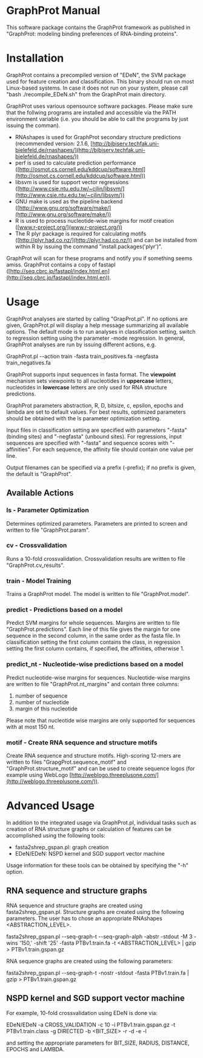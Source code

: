 # GraphProt Manual #

This software package contains the GraphProt framework as published in
"GraphProt: modeling binding preferences of
RNA-binding proteins".

# Installation #

GraphProt contains a precompiled version of "EDeN", the SVM package used for
feature creation and classification. This binary should run on most Linux-based
systems. In case it does not run on your system, please call
"bash ./recompile_EDeN.sh" from the GraphProt main directory.

GraphProt uses various opensource software packages. Please make sure that the
follwing programs are installed and accessible via the PATH environment variable
(i.e. you should be able to call the programs by just issuing the comman).

* RNAshapes is used for GraphProt secondary structure predictions (recommended version: 2.1.6, [http://bibiserv.techfak.uni-bielefeld.de/rnashapes/](http://bibiserv.techfak.uni-bielefeld.de/rnashapes/))
* perf is used to calculate prediction performance ([http://osmot.cs.cornell.edu/kddcup/software.html](http://osmot.cs.cornell.edu/kddcup/software.html))
* libsvm is used for support vector regressions ([http://www.csie.ntu.edu.tw/~cjlin/libsvm/](http://www.csie.ntu.edu.tw/~cjlin/libsvm/))
* GNU make is used as the pipeline backend ([http://www.gnu.org/software/make/](http://www.gnu.org/software/make/))
* R is used to process nucleotide-wise margins for motif creation ([www.r-project.org/](www.r-project.org/))
* The R plyr package is required for calculating motifs ([http://plyr.had.co.nz/](http://plyr.had.co.nz/)) and can be installed from within R by issuing the command "install.packages('plyr')".

GraphProt will scan for these programs and notify you if something seems amiss.
GraphProt contains a copy of fastapl ([http://seq.cbrc.jp/fastapl/index.html.en](http://seq.cbrc.jp/fastapl/index.html.en)).

# Usage #

GraphProt analyses are started by calling "GrapProt.pl". If no options are given,
GraphProt.pl will display a help message summarizing all available options.
The default mode is to run analyses in classification setting,
switch to regression setting using the parameter -mode regression.
In general, GraphProt analyses are run by issuing different actions, e.g.

  GraphProt.pl --action train -fasta train_positives.fa -negfasta train_negatives.fa

GraphProt supports input sequences in fasta format. The **viewpoint** mechanism
sets viewpoints to all nucleotides in **uppercase** letters, nucleotides in
**lowercase** letters are only used for RNA structure predictions.

GraphProt parameters abstraction, R, D, bitsize, c, epsilon, epochs and lambda
are set to default values. For best results, optimized parameters should be
obtained with the ls parameter optimization setting.

Input files in classification setting are specified with parameters "-fasta"
(binding sites) and "-negfasta" (unbound sites). For regressions, input sequences
are specified with "-fasta" and sequence scores with "-affinities". For each
sequence, the affinity file should contain one value per line.

Output filenames can be specified via a prefix (-prefix); if no prefix is given,
the default is "GraphProt".

## Available Actions ##

### ls - Parameter Optimization ###

Determines optimized parameters. Parameters are printed to screen and written
to file "GraphProt.param".

### cv - Crossvalidation ###

Runs a 10-fold crossvalidation. Crossvalidation results are written to file
"GraphProt.cv_results".

### train - Model Training ###

Trains a GraphProt model. The model is written to file "GraphProt.model".

### predict - Predictions based on a model ###

Predict SVM margins for whole sequences. Margins are written to file
"GraphProt.predictions". Each line of this file gives the margin for one sequence in the second column,
in the same order as the fasta file. In classification setting the first column contains the class,
in regression setting the first column contains, if specified, the affinities, otherwise
1.

### predict_nt - Nucleotide-wise predictions based on a model ###

Predict nucleotide-wise margins for sequences. Nucleotide-wise margins are written
to file "GraphProt.nt_margins" and contain three columns:

1. number of sequence
2. number of nucleotide
3. margin of this nucleotide

Please note that nucleotide wise margins are only supported for sequences with
at most 150 nt.

### motif - Create RNA sequence and structure motifs ###

Create RNA sequence and structure motifs. High-scoring 12-mers are written to
files "GrapgProt.sequence_motif" and "GraphProt.structure_motif" and can be
used to create sequence logos (for example using WebLogo 
[http://weblogo.threeplusone.com/](http://weblogo.threeplusone.com/)).

# Advanced Usage #

In addition to the integrated usage via GraphProt.pl, individual tasks such as
creation of RNA structure graphs or calculation of features can be accomplished
using the following tools:

* fasta2shrep_gspan.pl: graph creation
* EDeN/EDeN: NSPD kernel and SGD support vector machine

Usage information for these tools can be obtained by specifying the "-h" option.

## RNA sequence and structure graphs ##

RNA sequence and structure graphs are created using fasta2shrep_gspan.pl. Structure graphs
are created using the following parameters. The user has to chose an appropriate
RNAshapes <ABSTRACTION_LEVEL>.

  fasta2shrep_gspan.pl --seq-graph-t --seq-graph-alph -abstr -stdout -M 3 -wins '150,' -shift '25' -fasta PTBv1.train.fa -t <ABSTRACTION_LEVEL> | gzip > PTBv1.train.gspan.gz
  
RNA sequence graphs are created using the following parameters:

  fasta2shrep_gspan.pl --seq-graph-t -nostr -stdout -fasta PTBv1.train.fa | gzip > PTBv1.train.gspan.gz

## NSPD kernel and SGD support vector machine ##

For example, 10-fold crossvalidation using EDeN is done via:

  EDeN/EDeN -a CROSS_VALIDATION -c 10 -i PTBv1.train.gspan.gz -t PTBv1.train.class -g DIRECTED -b <BIT_SIZE> -r <RADIUS> -d <DISTANCE> -e <EPOCHS> -l <LAMBDA>

and setting the appropriate parameters for BIT_SIZE, RADIUS, DISTANCE, EPOCHS
and LAMBDA.